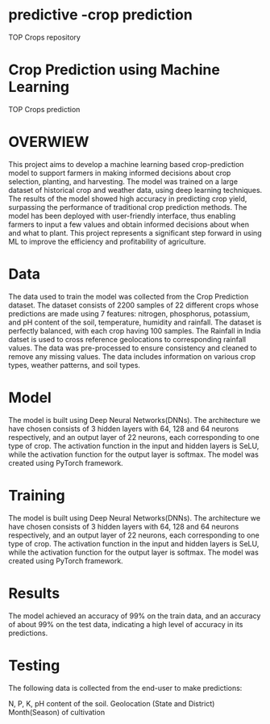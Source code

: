 # predictive -crop prediction
 TOP Crops repository
# Crop Prediction using Machine Learning
 TOP Crops prediction


 # OVERWIEW 

 This project aims to develop a machine learning based crop-prediction model to support farmers in making informed decisions about crop selection, planting, and harvesting. The model was trained on a large dataset of historical crop and weather data, using deep learning techniques. The results of the model showed high accuracy in predicting crop yield, surpassing the performance of traditional crop prediction methods. The model has been deployed with user-friendly interface, thus enabling farmers to input a few values and obtain informed decisions about when and what to plant. This project represents a significant step forward in using ML to improve the efficiency and profitability of agriculture.

# Data

 The data used to train the model was collected from the Crop Prediction dataset. The dataset consists of 2200 samples of 22 different crops whose predictions are made using 7 features: nitrogen, phosphorus, potassium, and pH content of the soil, temperature, humidity and rainfall. The dataset is perfectly balanced, with each crop having 100 samples. The Rainfall in India datset is used to cross reference geolocations to corresponding rainfall values. The data was pre-processed to ensure consistency and cleaned to remove any missing values. The data includes information on various crop types, weather patterns, and soil types. 

# Model

The model is built using Deep Neural Networks(DNNs). The architecture we have chosen consists of 3 hidden layers with 64, 128 and 64 neurons respectively, and an output layer of 22 neurons, each corresponding to one type of crop. The activation function in the input and hidden layers is SeLU, while the activation function for the output layer is softmax. The model was created using PyTorch framework.


# Training
The model is built using Deep Neural Networks(DNNs). The architecture we have chosen consists of 3 hidden layers with 64, 128 and 64 neurons respectively, and an output layer of 22 neurons, each corresponding to one type of crop. The activation function in the input and hidden layers is SeLU, while the activation function for the output layer is softmax. The model was created using PyTorch framework.

# Results
The model achieved an accuracy of 99% on the train data, and an accuracy of about 99% on the test data, indicating a high level of accuracy in its predictions.


# Testing

The following data is collected from the end-user to make predictions:

N, P, K, pH content of the soil.
Geolocation (State and District)
Month(Season) of cultivation
